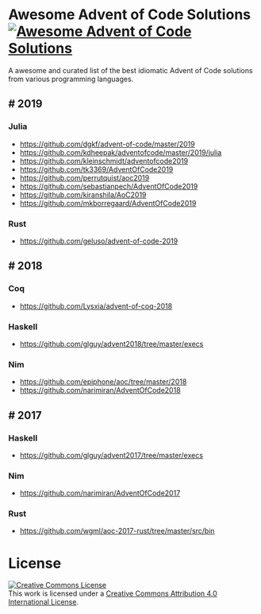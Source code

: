 # Awesome Advent of Code Solutions [![Awesome Advent of Code Solutions](https://cdn.rawgit.com/sindresorhus/awesome/d7305f38d29fed78fa85652e3a63e154dd8e8829/media/badge.svg)](https://github.com/kdheepak/awesome-advent-of-code)

A awesome and curated list of the best idiomatic Advent of Code solutions from various programming languages.

## # 2019

### Julia

- https://github.com/dgkf/advent-of-code/master/2019
- https://github.com/kdheepak/adventofcode/master/2019/julia
- https://github.com/kleinschmidt/adventofcode2019
- https://github.com/tk3369/AdventOfCode2019
- https://github.com/perrutquist/aoc2019
- https://github.com/sebastianpech/AdventOfCode2019
- https://github.com/kiranshila/AoC2019
- https://github.com/mkborregaard/AdventOfCode2019

### Rust

- https://github.com/geluso/advent-of-code-2019

## # 2018

### Coq

- https://github.com/Lysxia/advent-of-coq-2018

### Haskell

- https://github.com/glguy/advent2018/tree/master/execs

### Nim

- https://github.com/epiphone/aoc/tree/master/2018
- https://github.com/narimiran/AdventOfCode2018

## # 2017

### Haskell

- https://github.com/glguy/advent2017/tree/master/execs

### Nim

- https://github.com/narimiran/AdventOfCode2017

### Rust

- https://github.com/wgml/aoc-2017-rust/tree/master/src/bin

# License

<a rel="license" href="http://creativecommons.org/licenses/by/4.0/"><img alt="Creative Commons License" style="border-width:0" src="https://i.creativecommons.org/l/by/4.0/88x31.png" /></a><br />This work is licensed under a <a rel="license" href="http://creativecommons.org/licenses/by/4.0/">Creative Commons Attribution 4.0 International License</a>.
